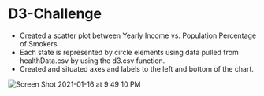 # D3-Challenge

- Created a scatter plot between Yearly Income vs. Population Percentage of Smokers. 
- Each state is represented by circle elements using data pulled from healthData.csv by using the d3.csv function.
- Created and situated axes and labels to the left and bottom of the chart.


![Screen Shot 2021-01-16 at 9 49 10 PM](https://user-images.githubusercontent.com/62315159/104831297-bbfef200-5844-11eb-9463-1a93ce8da760.png)
